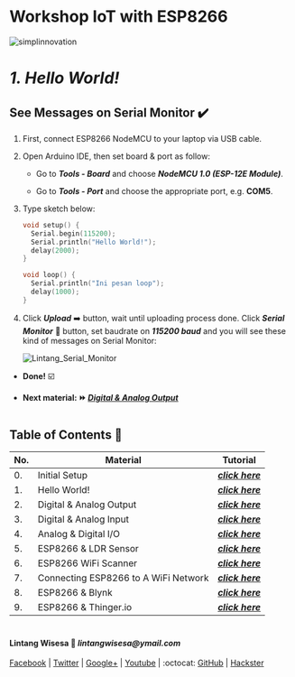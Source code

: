 # **Workshop IoT with ESP8266**

![simplinnovation](https://4.bp.blogspot.com/-f7YxPyqHAzY/WJ6VnkvE0SI/AAAAAAAADTQ/0tDQPTrVrtMAFT-q-1-3ktUQT5Il9FGdQCLcB/s350/simpLINnovation1a.png)

# *__1. Hello World!__*

## **See Messages on Serial Monitor :heavy_check_mark:**

  1. First, connect ESP8266 NodeMCU to your laptop via USB cable. 
  
  2. Open Arduino IDE, then set board & port as follow:
    
      - Go to **_Tools - Board_** and choose **_NodeMCU 1.0 (ESP-12E Module)_**.
    
      - Go to _**Tools - Port**_ and choose the appropriate port, e.g. __COM5__.
  
  3. Type sketch below:

      ```c++
      void setup() {
        Serial.begin(115200);
        Serial.println("Hello World!");
        delay(2000);
      }

      void loop() {
        Serial.println("Ini pesan loop");
        delay(1000);
      }
      ```
  4. Click __*Upload*__ :arrow_right: button, wait until uploading process done. Click __*Serial Monitor*__ :mag_right: button, set baudrate on _**115200 baud**_ and you will see these kind of messages on Serial Monitor:

      ![Lintang_Serial_Monitor](https://1.bp.blogspot.com/-RmEiAnUMH4U/Wv0zUX-cggI/AAAAAAAAEJo/17BCYt-8AwAPBpiZjEf9--hY8_On-tlWgCLcBGAs/s640/z6.png)

  - __Done!__ :ballot_box_with_check:

  - __Next material: :fast_forward: *[Digital & Analog Output](https://github.com/LintangWisesa/LSTP-Workshop-IoT-ESP8266/tree/master/2_Digital_Analog_Output)*__ 

#

## **Table of Contents :memo:**

  No.|Material|Tutorial
  -----|-----|-----
  0.|Initial Setup|*__[click here](https://github.com/LintangWisesa/LSTP-Workshop-IoT-ESP8266/tree/master/0_Setup)__*
  1.|Hello World!|_**[click here](https://github.com/LintangWisesa/LSTP-Workshop-IoT-ESP8266/tree/master/1_Hello_World)**_
  2.|Digital & Analog Output|_**[click here](https://github.com/LintangWisesa/LSTP-Workshop-IoT-ESP8266/tree/master/2_Digital_Analog_Output)**_
  3.|Digital & Analog Input|_**[click here](https://github.com/LintangWisesa/LSTP-Workshop-IoT-ESP8266/tree/master/3_Digital_Analog_Input)**_
  4.|Analog & Digital I/O|_**[click here](https://github.com/LintangWisesa/LSTP-Workshop-IoT-ESP8266/tree/master/4_Digital_Analog_Input_Output)**_
  5.|ESP8266 & LDR Sensor|_**[click here](https://github.com/LintangWisesa/LSTP-Workshop-IoT-ESP8266/tree/master/5_ESP8266_LDR)**_
  6.|ESP8266 WiFi Scanner|_**[click here](https://github.com/LintangWisesa/LSTP-Workshop-IoT-ESP8266/tree/master/6_ESP8266_WiFi_Scanner)**_
  7.|Connecting ESP8266 to A WiFi Network|_**[click here](https://github.com/LintangWisesa/LSTP-Workshop-IoT-ESP8266/tree/master/7_Connect_to_A_WiFi)**_
  8.|ESP8266 & Blynk|_**[click here](https://github.com/LintangWisesa/LSTP-Workshop-IoT-ESP8266/tree/master/8_ESP8266_Blynk)**_
  9.|ESP8266 & Thinger.io|_**[click here](https://github.com/LintangWisesa/LSTP-Workshop-IoT-ESP8266/tree/master/9_ESP8266_Thinger)**_

#

#### Lintang Wisesa :love_letter: _lintangwisesa@ymail.com_

[Facebook](https://www.facebook.com/lintangbagus) | 
[Twitter](https://twitter.com/Lintang_Wisesa) |
[Google+](https://plus.google.com/u/0/+LintangWisesa1) |
[Youtube](https://www.youtube.com/user/lintangbagus) | 
:octocat: [GitHub](https://github.com/LintangWisesa) |
[Hackster](https://www.hackster.io/lintangwisesa)

